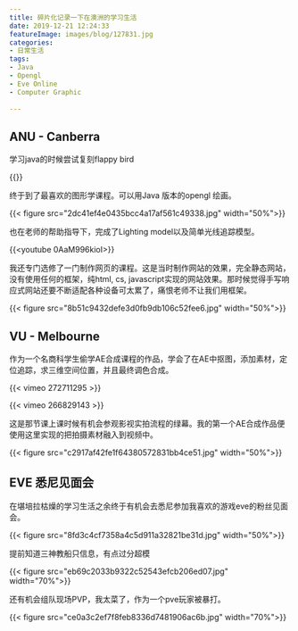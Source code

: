 ```yaml
---
title: 碎片化记录一下在澳洲的学习生活
date: 2019-12-21 12:24:33
featureImage: images/blog/127831.jpg
categories: 
- 日常生活
tags: 
- Java
- Opengl
- Eve Online
- Computer Graphic
 
---
```


## ANU - Canberra

学习java的时候尝试复刻flappy bird

{{<youtube CAFhVezwvgs>}}

终于到了最喜欢的图形学课程。可以用Java 版本的opengl 绘画。

{{< figure src="2dc41ef4e0435bcc4a17af561c49338.jpg" width="50%">}}

也在老师的帮助指导下，完成了Lighting model以及简单光线追踪模型。

{{<youtube 0AaM996kioI>}}

我还专门选修了一门制作网页的课程。这是当时制作网站的效果，完全静态网站，没有使用任何的框架，纯html, cs, javascript实现的网站效果。那时候觉得手写响应式网站还要不断适配各种设备可太累了，痛恨老师不让我们用框架。

{{< figure src="8b51c9432defe3d0fb9db106c52fee6.jpg" width="50%">}}



##   VU - Melbourne

作为一个名商科学生偷学AE合成课程的作品，学会了在AE中抠图，添加素材，定位追踪，求三维空间位置，并且最终调色合成。

{{< vimeo 272711295 >}}

{{< vimeo 266829143 >}}

这是那节课上课时候有机会参观影视实拍流程的绿幕。我的第一个AE合成作品便使用这里实现的把拍摄素材融入到视频中。

{{< figure src="c2917af42fe1f64380572831bb4ce51.jpg" width="50%">}}



## EVE 悉尼见面会

在堪培拉枯燥的学习生活之余终于有机会去悉尼参加我喜欢的游戏eve的粉丝见面会。

{{< figure src="8fd3c4cf7358a4c5d911a32821be31d.jpg" width="50%">}}



提前知道三神教船只信息，有点过分超模

{{< figure src="eb69c2033b9322c52543efcb206ed07.jpg" width="70%">}}



还有机会组队现场PVP，我太菜了，作为一个pve玩家被暴打。

{{< figure src="ce0a3c2ef7f8feb8336d7481906ac6b.jpg" width="70%">}}

